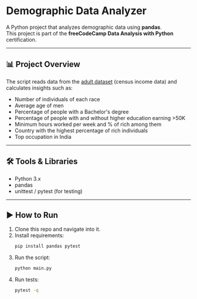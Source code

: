 # Demographic Data Analyzer

A Python project that analyzes demographic data using **pandas**.  
This project is part of the **freeCodeCamp Data Analysis with Python** certification.

---

## 📊 Project Overview
The script reads data from the [adult dataset](https://archive.ics.uci.edu/ml/datasets/adult) (census income data) and calculates insights such as:
- Number of individuals of each race  
- Average age of men  
- Percentage of people with a Bachelor's degree  
- Percentage of people with and without higher education earning >50K  
- Minimum hours worked per week and % of rich among them  
- Country with the highest percentage of rich individuals  
- Top occupation in India  

---

## 🛠️ Tools & Libraries
- Python 3.x  
- pandas  
- unittest / pytest (for testing)


---

## ▶️ How to Run
1. Clone this repo and navigate into it.
2. Install requirements:
   ```bash
   pip install pandas pytest
3. Run the script:
   ```bash
   python main.py
4. Run tests:
   ```bash
   pytest -q
